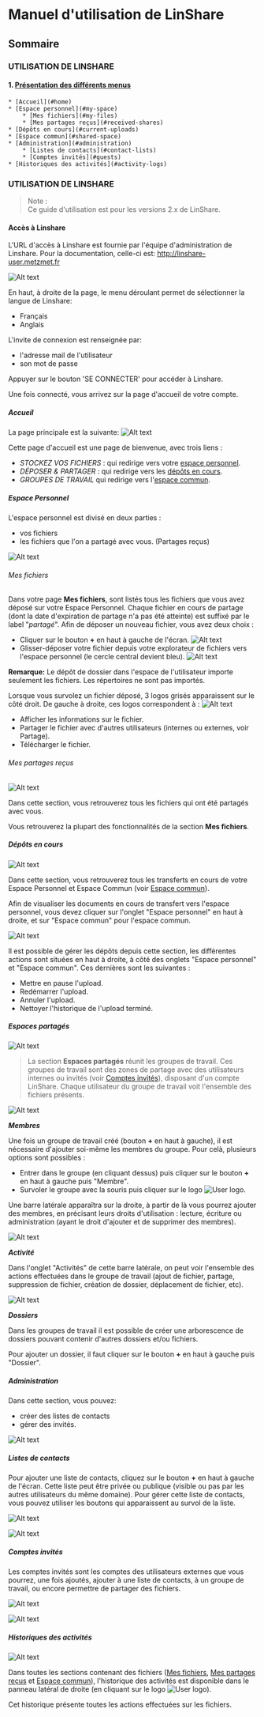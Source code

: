 # Manuel d'utilisation de LinShare

## Sommaire

### UTILISATION DE LINSHARE

#### 1. [Présentation des différents menus](#presentation)

    * [Accueil](#home)
    * [Espace personnel](#my-space)
        * [Mes fichiers](#my-files)
        * [Mes partages reçus](#received-shares)
    * [Dépôts en cours](#current-uploads)
    * [Espace commun](#shared-space)
    * [Administration](#administration)
        * [Listes de contacts](#contact-lists)
        * [Comptes invités](#guests)
    * [Historiques des activités](#activity-logs)

### UTILISATION DE LINSHARE

> Note :<br/>
Ce guide d'utilisation est pour les versions 2.x de LinShare.

<a name="presentation">

#### Accès à Linshare

L'URL d'accès à Linshare est fournie par l'équipe d'administration de Linshare.
Pour la documentation, celle-ci est: http://linshare-user.metzmet.fr

![Alt text](../../img/loginuser.png?raw=true "Page de login")

En haut, à droite de la page, le menu déroulant permet de sélectionner la langue de Linshare:

* Français
* Anglais

L'invite de connexion est renseignée par:

* l'adresse mail de l'utilisateur
* son mot de passe

Appuyer sur le bouton 'SE CONNECTER' pour accéder à Linshare.

</a>

Une fois connecté, vous arrivez sur la page d'accueil de votre compte.

<a name="home">

##### Accueil

</a>

La page principale est la suivante:
![Alt text](../../img/mainpageuser.png?raw=true "Page d'accueil")

Cette page d'accueil est une page de bienvenue, avec trois liens :

- *STOCKEZ VOS FICHIERS* : qui redirige vers votre [espace personnel](#my-space).
- *DÉPOSER & PARTAGER* : qui redirige vers les [dépôts en cours](#current-uploads).
- *GROUPES DE TRAVAIL* qui redirige vers l'[espace commun](#shared-space).

<a name="my-space">

##### Espace Personnel

</a>

L'espace personnel est divisé en deux parties :
* vos fichiers
* les fichiers que l'on a partagé avec vous. (Partages reçus)

![Alt text](../../img/myspaceuser.png?raw=true "Espace personnel")

<a name=my-files>

###### Mes fichiers

</a>

Dans votre page **Mes fichiers**, sont listés tous les fichiers que vous avez déposé sur votre Espace Personnel. Chaque fichier en cours de partage (dont la date d'expiration de partage n'a pas été atteinte) est suffixé par le label "*partagé*".
Afin de déposer un nouveau fichier, vous avez deux choix :

- Cliquer sur le bouton **+** en haut à gauche de l'écran.
![Alt text](../../img/addfileuser.png?raw=true "Ajouter un fichier")
- Glisser-déposer votre fichier depuis votre explorateur de fichiers vers l'espace personnel (le cercle central devient bleu).
![Alt text](../../img/dragndropuser.png?raw=true "Ajouter un fichier")

**Remarque:** Le dépôt de dossier dans l'espace de l'utilisateur importe seulement les fichiers.
Les répertoires ne sont pas importés.

Lorsque vous survolez un fichier déposé, 3 logos grisés apparaissent sur le côté droit. De gauche à droite, ces logos correspondent à :
![Alt text](../../img/hoverfileuser.png?raw=true "Survoler un fichier")

- Afficher les informations sur le fichier.
- Partager le fichier avec d'autres utilisateurs (internes ou externes, voir <a name="share">Partage</a>).
- Télécharger le fichier.

<a name="received-shares">

###### Mes partages reçus

</a>

![Alt text](../../img/myshareuser.png?raw=true "Partages reçus")

Dans cette section, vous retrouverez tous les fichiers qui ont été partagés avec vous.

Vous retrouverez la plupart des fonctionnalités de la section **Mes fichiers**.

<a name="current-uploads">

##### Dépôts en cours

</a>

![Alt text](../../img/uploadinprogressuser.png?raw=true "Dépôts en cours")

Dans cette section, vous retrouverez tous les transferts en cours de votre Espace Personnel et Espace Commun (voir [Espace commun](#shared-space)).

Afin de visualiser les documents en cours de transfert vers l'espace personnel, vous devez cliquer sur l'onglet "Espace personnel" en haut à droite, et sur "Espace commun" pour l'espace commun.

![Alt text](../../img/switchmyspacesharedspace.png?raw=true "Bascule entre les espaces")

Il est possible de gérer les dépôts depuis cette section, les différentes actions sont situées en haut à droite, à côté des onglets "Espace personnel" et "Espace commun". Ces dernières sont les suivantes :

- Mettre en pause l'upload.
- Redémarrer l'upload.
- Annuler l'upload.
- Nettoyer l'historique de l'upload terminé.

<a name="shared-spaces">

##### Espaces partagés

</a>

![Alt text](../../img/workspaceuser.png?raw=true "Espaces partagés")

> La section **Espaces partagés** réunit les groupes de travail. Ces groupes de travail sont des zones de partage avec des utilisateurs internes ou invités (voir [Comptes invités](#guests)), disposant d'un compte LinShare.
Chaque utilisateur du groupe de travail voit l'ensemble des fichiers présents.

![Alt text](../../img/workspacefunctionalitiesuser.png?raw=true "Fonctionnalités espaces partagés")

_**Membres**_

Une fois un groupe de travail créé (bouton **+** en haut à gauche), il est nécessaire d'ajouter soi-même les membres du groupe.
Pour celà, plusieurs options sont possibles :

- Entrer dans le groupe (en cliquant dessus) puis cliquer sur le bouton **+** en haut à gauche puis "Membre".
- Survoler le groupe avec la souris puis cliquer sur le logo ![User logo](../../img/adduser.png).

Une barre latérale apparaîtra sur la droite, à partir de là vous pourrez ajouter des membres, en précisant leurs droits d'utilisation : lecture, écriture ou administration (ayant le droit d'ajouter et de supprimer des membres).

![Alt text](../../img/workspaceaddmemberuser.png?raw=true "Fonctionnalités ajout de membre dans espaces partagés")

_**Activité**_

Dans l'onglet "Activités" de cette barre latérale, on peut voir l'ensemble des actions effectuées dans le groupe de travail (ajout de fichier, partage, suppression de fichier, création de dossier, déplacement de fichier, etc).

![Alt text](../../img/workspaceactivitiesuser.png?raw=true "Activités dans espaces partagés")

_**Dossiers**_

Dans les groupes de travail il est possible de créer une arborescence de dossiers pouvant contenir d'autres dossiers et/ou fichiers.

Pour ajouter un dossier, il faut cliquer sur le bouton **+** en haut à gauche puis "Dossier".

<a name=administration>

##### Administration

</a>

Dans cette section, vous pouvez:
- créer des listes de contacts
- gérer des invités.

![Alt text](../../img/administrationuser.png?raw=true "Administration")

<a name="contact-lists">

##### Listes de contacts

</a>

Pour ajouter une liste de contacts, cliquez sur le bouton **+** en haut à gauche de l'écran.
Cette liste peut être privée ou publique (visible ou pas par les autres utilisateurs du même domaine).
Pour gérer cette liste de contacts, vous pouvez utiliser les boutons qui apparaissent au survol de la liste.

![Alt text](../../img/newcontactlistuser.png?raw=true "Nouvelle liste de contacts")

![Alt text](../../img/listecontactsadminuser.png?raw=true "Modification de la nouvelle liste de contacts")

<a name="guests">

##### Comptes invités

</a>

Les comptes invités sont les comptes des utilisateurs externes que vous pourrez, une fois ajoutés, ajouter à une liste de contacts, à un groupe de travail, ou encore permettre de partager des fichiers.

![Alt text](../../img/newguestuser.png?raw=true "Comptes invités")

![Alt text](../../img/newguestadduser.png?raw=true "Ajout d'un compte invités")

<a name="activity-logs">

##### Historiques des activités

![Alt text](../../img/audituser.png?raw=true "Historique d'activités")

Dans toutes les sections contenant des fichiers ([Mes fichiers](#my-files), [Mes partages reçus](#received-shares) et [Espace commun](#shared-spaces)), l'historique des activités est disponible dans le panneau latéral de droite (en cliquant sur le logo ![User logo](../../img/adduser.png)).

Cet historique présente toutes les actions effectuées sur les fichiers.

